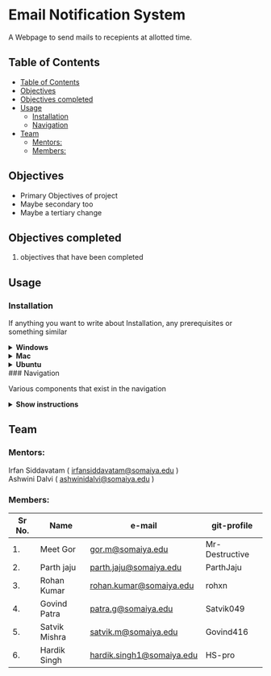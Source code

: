 
<h1>Email Notification System</h1>
A Webpage to send mails to recepients at allotted time.

## Table of Contents
- [Table of Contents](#table-of-contents)
- [Objectives](#objectives)
- [Objectives completed](#objectives-completed)
- [Usage](#usage)
  - [Installation](#installation)
  - [Navigation](#navigation)
- [Team](#team)
  - [Mentors:](#mentors)
  - [Members:](#members)

## Objectives
* Primary Objectives of project
* Maybe secondary too
* Maybe a tertiary change

## Objectives completed 
  1. objectives that have been completed


## Usage

### Installation 
If anything you want to write about Installation, any prerequisites or something similar

<details>
    <summary><b>Windows</b></summary>

   1. Clone the repository
  <p><code>git clone https://github.com/CvyuhOrg/G3-Email-Notification </code></p>
   2. Continue steps
  <ul>
<li>Python should be installed along with pip.</li>
</ul>
  <p>
    <code>pip install virtualenv</code>
  </p>
  <p>
    <code>virtualenv env</code>
  </p>
  <p>
    <code>env\Scripts\activate</code>
  </p>
  <p>This should set up the virtual environment on your local folder.
  </p>
  <p>
    <code>pip install -r requirements.txt</code>
  </p>
  <p>This will install all the required dependencies and libraries in python</p>
  <p>Finally run the server 
  <code>python manage.py runserver</code>
</p>
</details>
  
</details>
<details>
    <summary><b>Mac</b></summary>

   1. Clone the repository
   <p><code>git clone https://github.com/CvyuhOrg/G3-Email-Notification </code></p>
   2. Continue steps
  
  <ul>
<li>Python should be installed along with pip.</li>
</ul>
  
  <p>
    <code>pip install virtualenv</code>
  </p>
  <p>
    <code>virtualenv env</code>
  </p>
  <p>
    <code>source env/bin/activate</code>
  </p>
  <p>
    <code>virtualenv env</code>
  </p>
  <p>This should set up the virtual environment on your local folder.
  </p>
  <p>
    <code>pip install -r requirements.txt</code>
  </p>
  <p>This will install all the required dependencies and libraries in python</p>
  <p>Finally run the server 
  <code>python manage.py runserver</code>
</p>
</details>


<details>
    <summary><b>Ubuntu</b></summary>

   1. Clone the repository
   <p><code>git clone https://github.com/CvyuhOrg/G3-Email-Notification </code></p>
   2. Continue steps
  
  <ul>
<li>Python should be installed along with pip.</li>
</ul>
  <p>
    <code>pip install virtualenv</code>
  </p>  
  <p>
    <code>virtualenv env</code>
  </p>
  <p>
    <code>source env/bin/activate</code>
  </p>
  <p>
    <code>virtualenv env</code>
  </p>
  <p>This should set up the virtual environment on your local folder.
  </p>
  <p>
    <code>pip install -r requirements.txt</code>
  </p>
  <p>This will install all the required dependencies and libraries in python</p>
  <p>Finally run the server 
  <code>python manage.py runserver</code>
</p>
</details>
### Navigation

Various components that exist in the navigation

<details>
    <summary><b>Show instructions</b></summary>

   1. Make Admin account
   2. Login?
</details>


## Team

### Mentors:
Irfan Siddavatam ( irfansiddavatam@somaiya.edu )<br>
Ashwini Dalvi ( ashwinidalvi@somaiya.edu )

### Members:
| Sr No. | Name          | e-mail                    | git-profile    |
| ------ | ------------- | ------------------------- | -------------- |
| 1.     | Meet Gor      | gor.m@somaiya.edu         | Mr-Destructive |
| 2.     | Parth jaju    | parth.jaju@somaiya.edu    | ParthJaju      |
| 3.     | Rohan Kumar   | rohan.kumar@somaiya.edu   | rohxn          |
| 4.     | Govind Patra  | patra.g@somaiya.edu       | Satvik049      |
| 5.     | Satvik Mishra | satvik.m@somaiya.edu      | Govind416      |
| 6.     | Hardik Singh  | hardik.singh1@somaiya.edu | HS-pro         |
